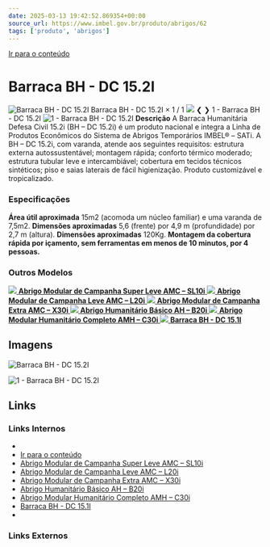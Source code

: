 ```yaml
---
date: 2025-03-13 19:42:52.869354+00:00
source_url: https://www.imbel.gov.br/produto/abrigos/62
tags: ['produto', 'abrigos']
---
```


[](https://www.imbel.gov.br/produto/abrigos/62)
[Ir para o conteúdo](https://www.imbel.gov.br/produto/abrigos/62#conteudo)
# Barraca BH - DC 15.2I
![Barraca BH - DC 15.2I](https://www.imbel.gov.br/storage/produto/62-1680605742.png)
Barraca BH - DC 15.2I
×
1 / 1
![](https://www.imbel.gov.br/storage/produto/62-1680605742.png)
❮ ❯
1 - Barraca BH - DC 15.2I 
![1 - Barraca BH - DC 15.2I ](https://www.imbel.gov.br/storage/produto/62-1680605742.png)
**Descrição**
A Barraca Humanitária Defesa Civil 15.2i (BH – DC 15.2i) é um produto nacional e integra a Linha de Produtos Econômicos do Sistema de Abrigos Temporários IMBEL® – SATi. A BH – DC 15.2i, com varanda, atende aos seguintes requisitos: estrutura externa autossustentável; montagem rápida; conforto térmico moderado; estrutura tubular leve e intercambiável; cobertura em tecidos técnicos sintéticos; piso e saias laterais de fácil higienização. Produto customizável e tropicalizado. 
### Especificações
**Área útil aproximada**
15m2 (acomoda um núcleo familiar) e uma varanda de 7,5m2.
**Dimensões aproximadas**
5,6 (frente) por 4,9 m (profundidade) por 2,7 m (altura).
**Dimensões aproximadas**
120Kg.
**Montagem da cobertura rápida por içamento, sem ferramentas em menos de 10 minutos, por 4 pessoas.**
### Outros Modelos
[ ![](https://www.imbel.gov.br/storage/produto/56-1680527716.png) **Abrigo Modular de Campanha Super Leve AMC – SL10i** ](https://www.imbel.gov.br/produto/abrigos/56)
[ ![](https://www.imbel.gov.br/storage/produto/57-1680604213.png) **Abrigo Modular de Campanha Leve AMC – L20i** ](https://www.imbel.gov.br/produto/abrigos/57)
[ ![](https://www.imbel.gov.br/storage/produto/58-1680604450.png) **Abrigo Modular de Campanha Extra AMC – X30i** ](https://www.imbel.gov.br/produto/abrigos/58)
[ ![](https://www.imbel.gov.br/storage/produto/59-1680604769.png) **Abrigo Humanitário Básico AH – B20i** ](https://www.imbel.gov.br/produto/abrigos/59)
[ ![](https://www.imbel.gov.br/storage/produto/60-1680604918.png) **Abrigo Modular Humanitário Completo AMH – C30i** ](https://www.imbel.gov.br/produto/abrigos/60)
[ ![](https://www.imbel.gov.br/storage/produto/61-1683631655.png) **Barraca BH - DC 15.1I** ](https://www.imbel.gov.br/produto/abrigos/61)
[ ](https://www.imbel.gov.br/produto/abrigos/62#home)


## Imagens

![Barraca BH - DC 15.2I](https://www.imbel.gov.br/storage/produto/62-1680605742.png)

![1 - Barraca BH - DC 15.2I ](https://www.imbel.gov.br/storage/produto/62-1680605742.png)



## Links

### Links Internos

- [](https://www.imbel.gov.br/produto/abrigos/62)
- [Ir para o conteúdo](https://www.imbel.gov.br/produto/abrigos/62#conteudo)
- [Abrigo Modular de Campanha Super Leve AMC – SL10i](https://www.imbel.gov.br/produto/abrigos/56)
- [Abrigo Modular de Campanha Leve AMC – L20i](https://www.imbel.gov.br/produto/abrigos/57)
- [Abrigo Modular de Campanha Extra AMC – X30i](https://www.imbel.gov.br/produto/abrigos/58)
- [Abrigo Humanitário Básico AH – B20i](https://www.imbel.gov.br/produto/abrigos/59)
- [Abrigo Modular Humanitário Completo AMH – C30i](https://www.imbel.gov.br/produto/abrigos/60)
- [Barraca BH - DC 15.1I](https://www.imbel.gov.br/produto/abrigos/61)
- [](https://www.imbel.gov.br/produto/abrigos/62#home)

### Links Externos


